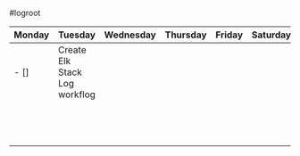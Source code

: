#logroot


| Monday | Tuesday | Wednesday | Thursday | Friday | Saturday | Sunday |
|--------|---------|-----------|----------|--------|----------|--------|
|- []    |Create Elk Stack Log workflog         |           |          |        |          |        |
|        |         |           |          |        |          |        |
|        |         |           |          |        |          |        |
|        |         |           |          |        |          |        |
|        |         |           |          |        |          |        |
|        |         |           |          |        |          |        |
|        |         |           |          |        |          |        |
|        |         |           |          |        |          |        |
|        |         |           |          |        |          |        |
|        |         |           |          |        |          |        |
|        |         |           |          |        |          |        |
|        |         |           |          |        |          |        |
|        |         |           |          |        |          |        |
|        |         |           |          |        |          |        |
